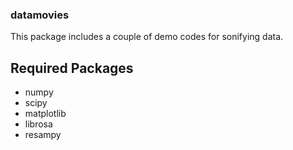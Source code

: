 ### datamovies
This package includes a couple of demo codes for sonifying data.

## Required Packages
- numpy
- scipy
- matplotlib
- librosa
- resampy

